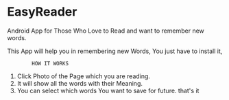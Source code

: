 # EasyReader

Android App for Those Who Love to Read and want to remember new words.

This App will help you in remembering new Words, You just have to install it,

			HOW IT WORKS

1) Click Photo of the Page which you are reading.
2) It will show all the words with their Meaning.
3) You can select which words You want to save for future.
that's it 
